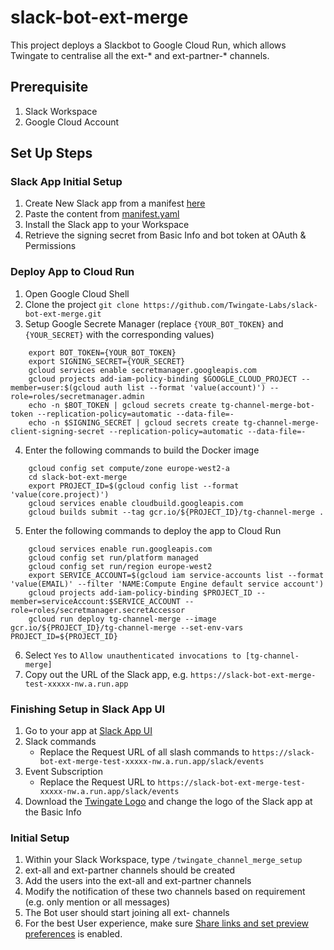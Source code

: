 # slack-bot-ext-merge
This project deploys a Slackbot to Google Cloud Run, which allows Twingate to centralise all the ext-* and ext-partner-* channels. 

## Prerequisite
1. Slack Workspace
2. Google Cloud Account

## Set Up Steps
### Slack App Initial Setup
1. Create New Slack app from a manifest [here](https://api.slack.com/apps)
2. Paste the content from [manifest.yaml](https://github.com/Twingate-Labs/slack-bot-ext-merge/blob/master/manifest.yml)
3. Install the Slack app to your Workspace
4. Retrieve the signing secret from Basic Info and bot token at OAuth & Permissions

### Deploy App to Cloud Run
1. Open Google Cloud Shell
2. Clone the project `git clone https://github.com/Twingate-Labs/slack-bot-ext-merge.git`
3. Setup Google Secrete Manager (replace `{YOUR_BOT_TOKEN}` and `{YOUR_SECRET}` with the corresponding values)
```
    export BOT_TOKEN={YOUR_BOT_TOKEN}
    export SIGNING_SECRET={YOUR_SECRET}
    gcloud services enable secretmanager.googleapis.com
    gcloud projects add-iam-policy-binding $GOOGLE_CLOUD_PROJECT --member=user:$(gcloud auth list --format 'value(account)') --role=roles/secretmanager.admin
    echo -n $BOT_TOKEN | gcloud secrets create tg-channel-merge-bot-token --replication-policy=automatic --data-file=-
    echo -n $SIGNING_SECRET | gcloud secrets create tg-channel-merge-client-signing-secret --replication-policy=automatic --data-file=-
```


4. Enter the following commands to build the Docker image
```
    gcloud config set compute/zone europe-west2-a
    cd slack-bot-ext-merge
    export PROJECT_ID=$(gcloud config list --format 'value(core.project)')
    gcloud services enable cloudbuild.googleapis.com
    gcloud builds submit --tag gcr.io/${PROJECT_ID}/tg-channel-merge .
```

5. Enter the following commands to deploy the app to Cloud Run
```
    gcloud services enable run.googleapis.com
    gcloud config set run/platform managed
    gcloud config set run/region europe-west2
    export SERVICE_ACCOUNT=$(gcloud iam service-accounts list --format 'value(EMAIL)' --filter 'NAME:Compute Engine default service account')
    gcloud projects add-iam-policy-binding $PROJECT_ID --member=serviceAccount:$SERVICE_ACCOUNT --role=roles/secretmanager.secretAccessor
    gcloud run deploy tg-channel-merge --image gcr.io/${PROJECT_ID}/tg-channel-merge --set-env-vars PROJECT_ID=${PROJECT_ID}
```

6. Select `Yes` to `Allow unauthenticated invocations to [tg-channel-merge]`
7. Copy out the URL of the Slack app, e.g. `https://slack-bot-ext-merge-test-xxxxx-nw.a.run.app`

### Finishing Setup in Slack App UI
1. Go to your app at [Slack App UI](https://api.slack.com/apps)
2. Slack commands
   * Replace the Request URL of all slash commands to `https://slack-bot-ext-merge-test-xxxxx-nw.a.run.app/slack/events`
3. Event Subscription
   * Replace the Request URL to `https://slack-bot-ext-merge-test-xxxxx-nw.a.run.app/slack/events`
4. Download the [Twingate Logo](https://github.com/Twingate-Labs/slack-bot-ext-merge/blob/master/Twingate%20Logo%20%E2%80%93%C2%A0Icon.png) and change the logo of the Slack app at the Basic Info

### Initial Setup
1. Within your Slack Workspace, type `/twingate_channel_merge_setup`
2. ext-all and ext-partner channels should be created
3. Add the users into the ext-all and ext-partner channels
4. Modify the notification of these two channels based on requirement (e.g. only mention or all messages)
5. The Bot user should start joining all ext- channels
6. For the best User experience, make sure [Share links and set preview preferences](https://slack.com/intl/en-gb/help/articles/204399343-Share-links-and-set-preview-preferences#:~:text=From%20your%20desktop%2C%20click%20on,text%20previews%20of%20linked%20websites.) is enabled.
